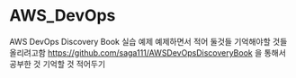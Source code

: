 # AWS_DevOps
AWS DevOps Discovery Book 실습 예제 
예제하면서 적어 둘것들 기억해야할 것들 올리려고함
https://github.com/saga111/AWSDevOpsDiscoveryBook 을 통해서 공부한 것 기억할 것 적어두기 